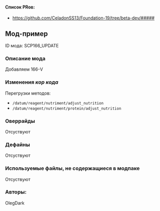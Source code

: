 

#### Список PRов:

- https://github.com/CeladonSS13/Foundation-19/tree/beta-dev/#####

## Мод-пример

ID мода: SCP166_UPDATE

### Описание мода

Добавляем 166-V

### Изменения *кор кода*

Перегрузки методов:
- `/datum/reagent/nutriment/adjust_nutrition`
- `/datum/reagent/nutriment/protein/adjust_nutrition`

### Оверрайды

Отсуствуют

### Дефайны

Отсуствуют

### Используемые файлы, не содержащиеся в модпаке

Отсуствуют

### Авторы:

OlegDark
